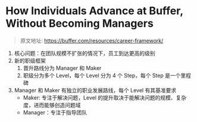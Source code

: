 # How Individuals Advance at Buffer, Without Becoming Managers

> 原文地址: https://buffer.com/resources/career-framework/

1. 核心问题：在团队规模不扩张的情况下，员工到达更高的级别
2. 新的职级框架
   1. 晋升路线分为 Manager 和 Maker
   2. 职级分为多个 Level，每个 Level 分为 4 个 Step，每个 Step 是一个里程碑
3. Manager 和 Maker 有独立的职业发展路线，每个 Level 有其基准要求
   - Maker: 专注于解决问题，Level 的提升取决于能解决问题的规模、复杂度，进而能够创造问题域
   - Manager：专注于指导团队
